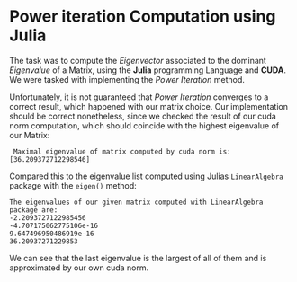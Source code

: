 # Power iteration Computation using Julia

The task was to compute the *Eigenvector* associated to the dominant *Eigenvalue* of a Matrix, using the **Julia** programming Language and **CUDA**. We were tasked with implementing the *Power Iteration* method.

Unfortunately, it is not guaranteed that *Power Iteration* converges to a correct result, which happened with our matrix choice. Our implementation should be correct nonetheless, since we checked the result of our cuda norm computation, which should coincide with the highest eigenvalue of our Matrix:
```
 Maximal eigenvalue of matrix computed by cuda norm is: [36.209372712298546]
```

Compared this to the eigenvalue list computed using Julias `LinearAlgebra` package with the `eigen()` method:
```
The eigenvalues of our given matrix computed with LinearAlgebra package are:
-2.2093727122985456
-4.707175062775106e-16
9.647496950486919e-16
36.20937271229853
```
We can see that the last eigenvalue is the largest of all of them and is approximated by our own cuda norm.